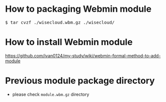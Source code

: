 # How to packaging Webmin module
<pre>
$ tar cvzf ./wisecloud.wbm.gz ./wisecloud/
</pre>

# How to install Webmin module

https://github.com/ivan0124/my-study/wiki/webmin-formal-method-to-add-module

# Previous module package directory

- please check `module.wbm.gz` directory
